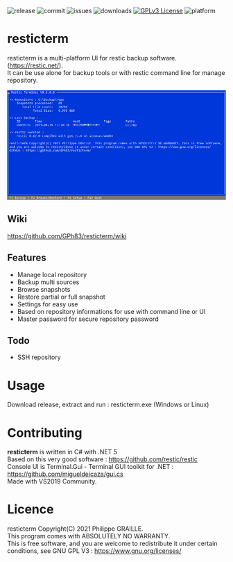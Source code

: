 
![release](https://img.shields.io/github/v/release/GPh83/resticterm?include_prereleases)
![commit](https://img.shields.io/github/last-commit/GPh83/resticterm) 
![issues](https://img.shields.io/github/issues/GPh83/resticterm) 
![downloads](https://img.shields.io/github/downloads/GPh83/resticterm/total)
[![GPLv3 License](https://img.shields.io/badge/License-GPL%20v3-yellow.svg)](https://opensource.org/licenses/)
![platform](https://img.shields.io/badge/platform-Windows%20Linux-blue)

# resticterm

resticterm is a multi-platform UI for restic backup software. (https://restic.net/).  
It can be use alone for backup tools or with restic command line for manage repository.

![MainScreen](https://github.com/GPh83/resticterm/blob/master/resticterm/Img/0.2_Screen.png)

## Wiki 

https://github.com/GPh83/resticterm/wiki

## Features
- Manage local repository
- Backup multi sources 
- Browse snapshots
- Restore partial or full snapshot
- Settings for easy use
- Based on repository informations for use with command line or UI
- Master password for secure repository password

## Todo
- SSH repository

# Usage

Download release, extract and run : resticterm.exe (Windows or Linux)


# Contributing

**resticterm** is written in C# with .NET 5  
Based on this very good software : https://github.com/restic/restic  
Console UI is Terminal.Gui - Terminal GUI toolkit for .NET : https://github.com/migueldeicaza/gui.cs  
Made with VS2019 Community.


# Licence 

resticterm Copyright(C) 2021 Philippe GRAILLE.  
This program comes with ABSOLUTELY NO WARRANTY.  
This is free software, and you are welcome to redistribute it under certain conditions, see GNU GPL V3 : https://www.gnu.org/licenses/






